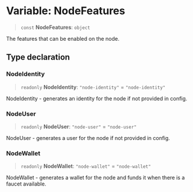 # Variable: NodeFeatures

> `const` **NodeFeatures**: `object`

The features that can be enabled on the node.

## Type declaration

### NodeIdentity

> `readonly` **NodeIdentity**: `"node-identity"` = `"node-identity"`

NodeIdentity - generates an identity for the node if not provided in config.

### NodeUser

> `readonly` **NodeUser**: `"node-user"` = `"node-user"`

NodeUser - generates a user for the node if not provided in config.

### NodeWallet

> `readonly` **NodeWallet**: `"node-wallet"` = `"node-wallet"`

NodeWallet - generates a wallet for the node and funds it when there is a faucet available.
